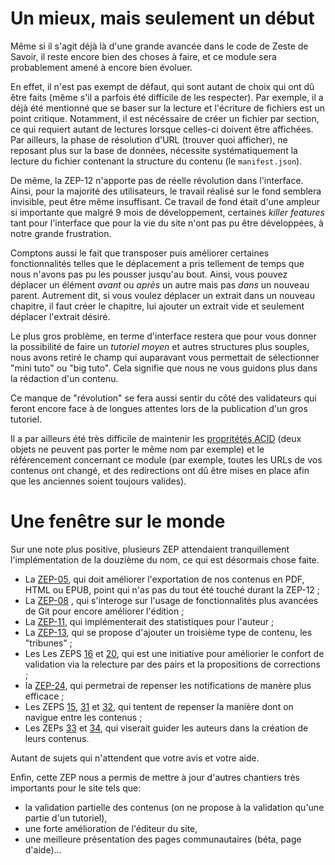 # Un mieux, mais seulement un début

Même si il s'agit déjà là d'une grande avancée dans le code de Zeste de 
Savoir, il reste encore bien des choses à faire, et ce module sera probablement 
amené à encore bien évoluer.

En effet, il n'est pas exempt de défaut, qui sont autant de choix qui ont dû 
être faits (même s'il a parfois été difficile de les respecter). Par exemple,
il a déjà été mentionné que se baser sur la lecture et l'écriture de fichiers 
est un point critique. Notamment, il est nécéssaire de créer un fichier par 
section, ce qui requiert autant de lectures lorsque celles-ci doivent être 
affichées. Par ailleurs, la phase de résolution d'URL (trouver quoi afficher), 
ne reposant plus sur la base de données, nécessite systématiquement la lecture
du fichier contenant la structure du contenu (le `manifest.json`). 

De même, la ZEP-12 n'apporte pas de réelle révolution dans l'interface. Ainsi, pour la majorité
des utilisateurs, le travail réalisé sur le fond semblera invisible, peut être même insuffisant.
Ce travail de fond était d'une ampleur si importante que malgré 9 mois de développement, certaines
*killer features* tant pour l'interface que pour la vie du site n'ont pas pu être développées, à notre
grande frustration.

Comptons aussi le fait que transposer puis améliorer certaines fonctionnalités 
telles que le déplacement a pris tellement de temps que nous n'avons pas pu les 
pousser jusqu'au bout. Ainsi, vous pouvez déplacer un élément *avant* ou *après* 
un autre mais pas *dans* un nouveau parent. Autrement dit, si vous voulez déplacer 
un extrait dans un nouveau chapitre, il faut créer le chapitre, lui ajouter un extrait 
vide et seulement déplacer l'extrait désiré.

Le plus gros problème, en terme d'interface restera que pour vous donner la possibilité de faire
un *tutoriel moyen* et autres structures plus souples,
nous avons retiré le champ qui auparavant vous permettait de sélectionner "mini tuto" ou "big tuto".
Cela signifie que nous ne vous guidons plus dans la rédaction d'un contenu.

Ce manque de "révolution" se fera aussi sentir du côté des validateurs qui feront encore face
à de longues attentes lors de la publication d'un gros tutoriel.

Il a par ailleurs été très difficile de maintenir les 
[propritétés ACID](https://fr.wikipedia.org/wiki/Propriétés_ACID) (deux objets 
ne peuvent pas porter le même nom par exemple) et le référencement concernant ce module 
(par exemple, toutes les URLs de vos contenus ont changé, et des redirections 
ont dû être mises en place afin que les anciennes soient toujours valides).

# Une fenêtre sur le monde

Sur une note plus positive, plusieurs ZEP attendaient tranquillement 
l'implémentation de la douzième du nom, ce qui est désormais chose faite. 

+ La [ZEP-05](https://zestedesavoir.com/forums/sujet/676/zep-05-refonte-du-traitement-markdown-pour-lexport/), qui doit améliorer l'exportation de nos contenus en PDF, HTML ou EPUB, point qui n'as pas du tout été touché durant la ZEP-12 ;
+ La [ZEP-08](https://zestedesavoir.com/forums/sujet/724/zep-08-utilisation-de-git-pour-gerer-les-tutos-et-articles/) , qui s'interoge sur l'usage de fonctionnalités plus avancées de Git pour encore améliorer l'édition ;
+ La [ZEP-11](https://zestedesavoir.com/forums/sujet/3084/zep-11-interface-de-statistiques-sur-les-tutoriels/), qui implémenterait des statistiques pour l'auteur ;
+ La  [ZEP-13](https://zestedesavoir.com/forums/sujet/976/zep-13-tribune-libre/), qui se propose d'ajouter un troisième type de contenu, les "tribunes" ;
+ Les Les ZEPS [16](https://zestedesavoir.com/forums/sujet/1243/zep-16-page-de-proposition-de-corrections/) et [20](https://zestedesavoir.com/forums/sujet/2042/zep-20-relecture-des-tutos-par-les-pairs/), qui est une initiative pour améliorier le confort de validation via la relecture par des pairs et la propositions de corrections ;
+ la [ZEP-24](https://zestedesavoir.com/forums/sujet/2251/zep-24-refonte-et-enrichissement-des-notifications/), qui permetrai de repenser les notifications de manère plus efficace ;
+ Les ZEPS [15](https://zestedesavoir.com/forums/sujet/1082/zep-15-navigation-a-facettes-a-travers-le-site/), [31](https://zestedesavoir.com/forums/sujet/3149/zep-31-les-parcours-de-connaissances/) et [32](https://zestedesavoir.com/forums/sujet/3152/zep-32-cartographie-des-contenus/), qui tentent de repenser la manière dont on navigue entre les contenus ;
+ Les ZEPs [33](https://zestedesavoir.com/forums/sujet/3992/zep-33-template-de-tutoriels-et-editorialisation/) et [34](https://zestedesavoir.com/forums/sujet/4010/zep-34-template-de-tutoriels/), qui viserait guider les auteurs dans la création de leurs contenus.

Autant de sujets qui n'attendent que votre avis et votre aide.

Enfin, cette ZEP nous a permis de mettre à jour d'autres chantiers très importants pour le site tels que:

- la validation partielle des contenus (on ne propose à la validation qu'une partie d'un tutoriel),
- une forte amélioration de l'éditeur du site,
- une meilleure présentation des pages communautaires (béta, page d'aide)...
